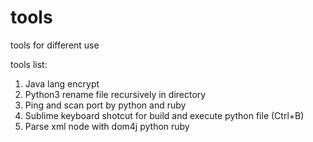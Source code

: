 # tools

tools for different use

tools list:

1. Java lang encrypt 
2. Python3 rename file recursively in directory 
3. Ping and scan port by python and ruby 
4. Sublime keyboard shotcut for build and execute python file (Ctrl+B)
5. Parse xml node with dom4j python ruby
